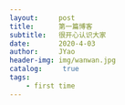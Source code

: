 ```yaml
---
layout:     post
title:      第一篇博客
subtitle:   很开心认识大家
date:       2020-4-03
author:     JYao
header-img: img/wanwan.jpg
catalog: 	 true
tags:
    - first time
---
```

